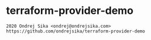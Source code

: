 # terraform-provider-demo

    2020 Ondrej Sika <ondrej@ondrejsika.com>
    https://github.com/ondrejsika/terraform-provider-demo
